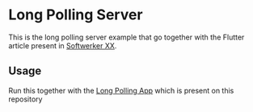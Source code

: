 # Long Polling Server

This is the long polling server example that go together with the Flutter article present in [Softwerker XX]().


## Usage

Run this together with the [Long Polling App](/long_polling_app) which is present on this repository